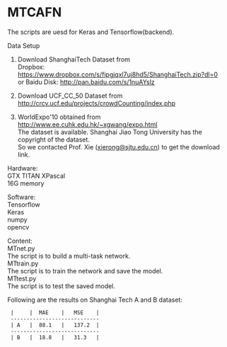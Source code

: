 # MTCAFN
The scripts are uesd for Keras and Tensorflow(backend). 

Data Setup
1. Download ShanghaiTech Dataset from  
Dropbox: https://www.dropbox.com/s/fipgjqxl7uj8hd5/ShanghaiTech.zip?dl=0  
or Baidu Disk: http://pan.baidu.com/s/1nuAYslz  

2. Download UCF_CC_50 Dataset from  
http://crcv.ucf.edu/projects/crowdCounting/index.php  

3. WorldExpo'10 obtained from  
http://www.ee.cuhk.edu.hk/~xgwang/expo.html  
The dataset is available. Shanghai Jiao Tong University has the copyright of the dataset.  
So we contacted Prof. Xie (xierong@sjtu.edu.cn) to get the download link.  

Hardware:  
GTX TITAN XPascal  
16G memory  

Software:  
Tensorflow  
Keras  
numpy  
opencv  

Content:  
MTnet.py  
The script is to build a multi-task network.  
MTtrain.py  
The script is to train the network and save the model.  
MTtest.py  
The script is to test the saved model.  

Following are the results on Shanghai Tech A and B dataset:
    
     |     |  MAE    |   MSE    |
     ----------------------------
     | A   |  88.1   |   137.2  |
     ----------------------------
     | B   |  18.8   |   31.3   |
